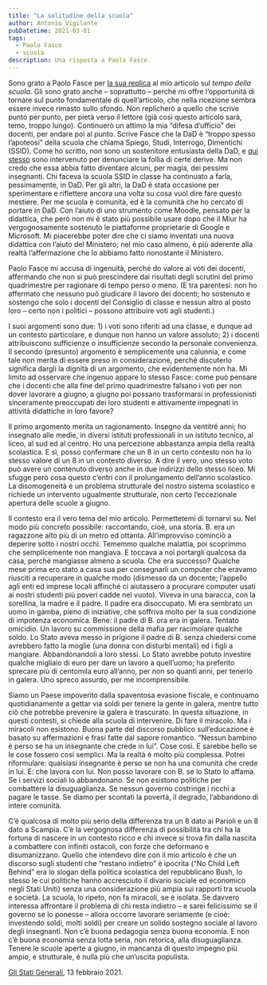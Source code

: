 ```yaml
---
title: "La solitudine della scuola"
author: Antonio Vigilante
pubDatetime: 2021-03-01
tags: 
  - Paolo Fasce
  - scuola
description: Una risposta a Paolo Fasce.
---
```


Sono grato a Paolo Fasce per [la sua replica](https://www.glistatigenerali.com/scuola/il-tempo-della-scuola-una-replica/) al mio articolo sul _tempo della scuola_. Gli sono grato anche – soprattutto – perché mi offre l’opportunità di tornare sul punto fondamentale di quell’articolo, che nella ricezione sembra essere invece rimasto sullo sfondo. Non replicherò a quello che scrive punto per punto, per pietà verso il lettore (già così questo articolo sarà, temo, troppo lungo). Continuerò un attimo la mia “difesa d’ufficio” dei docenti, per andare poi al punto. Scrive Fasce che la DaD è “troppo spesso l’apoteosi” della scuola che chiama Spiego, Studi, Interrogo, Dimentichi (SSID). Come ho scritto, non sono un sostenitore entusiasta della DaD, e [qui stesso](https://www.glistatigenerali.com/scuola/dad_aguzzini/) sono intervenuto per denunciare la follia di certe derive. Ma non credo che essa abbia fatto diventare alcuni, per magia, dei pessimi insegnanti. Chi faceva la scuola SSID in classe ha continuato a farla, pessimamente, in DaD. Per gli altri, la DaD è stata occasione per sperimentare e riflettere ancora una volta su cosa vuol dire fare questo mestiere. Per me scuola è comunità, ed è la comunità che ho cercato di portare in DaD. Con l’aiuto di uno strumento come Moodle, pensato per la didattica, che però non mi è stato più possibile usare dopo che il Miur ha vergognosamente sostenuto le piattaforme proprietarie di Google e Microsoft. Mi piacerebbe poter dire che ci siamo inventati una nuova didattica con l’aiuto del Ministero; nel mio caso almeno, è più aderente alla realtà l’affermazione che lo abbiamo fatto nonostante il Ministero. 

Paolo Fasce mi accusa di ingenuità, perché do valore ai voti dei docenti, affermando che non si può prescindere dai risultati degli scrutini del primo quadrimestre per ragionare di tempo perso o meno. (E tra parentesi: non ho affermato che nessuno può giudicare il lavoro dei docenti; ho sostenuto e sostengo che solo i docenti del Consiglio di classe e nessun altro al posto loro – certo non i politici – possono attribuire voti agli studenti.) 

I suoi argomenti sono due: 1) i voti sono riferiti ad una classe, e dunque ad un contesto particolare, e dunque non hanno un valore assoluto; 2) i docenti attribuiscono sufficienze o insufficienze secondo la personale convenienza. Il secondo (presunto) argomento è semplicemente una calunnia, e come tale non merita di essere preso in considerazione, perché discuterlo significa dargli la dignità di un argomento, che evidentemente non ha. Mi limito ad osservare che ingenuo appare lo stesso Fasce: come può pensare che i docenti che alla fine del primo quadrimestre falsano i voti per non dover lavorare a giugno, a giugno poi possano trasformarsi in professionisti sinceramente preoccupati dei loro studenti e attivamente impegnati in attività didattiche in loro favore? 

Il primo argomento merita un ragionamento. Insegno da ventitré anni; ho insegnato alle medie, in diversi istituti professionali in un istituto tecnico, al liceo, al sud ed al centro. Ho una percezione abbastanza ampia della realtà scolastica. E sì, posso confermare che un 8 in un certo contesto non ha lo stesso valore di un 8 in un contesto diverso. A dire il vero, uno stesso voto può avere un contenuto diverso anche in due indirizzi dello stesso liceo. Mi sfugge però cosa questo c’entri con il prolungamento dell’anno scolastico. La disomogeneità è un problema strutturale del nostro sistema scolastico e richiede un intervento ugualmente strutturale, non certo l’eccezionale apertura delle scuole a giugno. 

Il contesto era il vero tema del mio articolo. Permettetemi di tornarvi su. Nel modo più concreto possibile: raccontando, cioè, una storia. B. era un ragazzone alto più di un metro ed ottanta. All’improvviso cominciò a deperire sotto i nostri occhi. Tememmo qualche malattia, poi scoprimmo che semplicemente non mangiava. E toccava a noi portargli qualcosa da casa, perché mangiasse almeno a scuola. Che era successo? Qualche mese prima ero stato a casa sua per consegnarli un computer che eravamo riusciti a recuperare in qualche modo (dismesso da un docente; l’appello agli enti ed imprese locali affinché ci aiutassero a procurare computer usati ai nostri studenti più poveri cadde nel vuoto). Viveva in una baracca, con la sorellina, la madre e il padre. Il padre era disoccupato. Mi era sembrato un uomo in gamba, pieno di iniziative, che soffriva molto per la sua condizione di impotenza economica. Bene: il padre di B. ora era in galera. Tentato omicidio. Un lavoro su commissione della mafia per racimolare qualche soldo. Lo Stato aveva messo in prigione il padre di B. senza chiedersi come avrebbero fatto la moglie (una donna con disturbi mentali) ed i figli a mangiare. Abbandonandoli a loro stessi. Lo Stato avrebbe potuto investire qualche migliaio di euro per dare un lavoro a quell’uomo; ha preferito sprecare più di centomila euro all’anno, per non so quanti anni, per tenerlo in galera. Uno spreco assurdo, per me incomprensibile. 

Siamo un Paese impoverito dalla spaventosa evasione fiscale, e continuamo quotidianamente a gettar via soldi per tenere la gente in galera, mentre tutto ciò che potrebbe prevenire la galera è trascurato. In questa situazione, in questi contesti, si chiede alla scuola di intervenire. Di fare il miracolo. Ma i miracoli non esistono. Buona parte del discorso pubblico sull’educazione è basato su affermazioni e frasi fatte dal sapore romantico. “Nessun bambino è perso se ha un insegnante che crede in lui”. Cose così. E sarebbe bello se le cose fossero così semplici. Ma la realtà è molto più complessa. Potrei riformulare: qualsiasi insegnante è perso se non ha una comunità che crede in lui. E: che lavora con lui. Non posso lavorare con B. se lo Stato lo affama. Se i servizi sociali lo abbandonano. Se non esistono politiche per combattere la disuguaglianza. Se nessun governo costringe i ricchi a pagare le tasse. Se diamo per scontati la povertà, il degrado, l’abbandono di intere comunità. 

C’è qualcosa di molto più serio della differenza tra un 8 dato ai Parioli e un 8 dato a Scampia. C’è la vergognosa differenza di possibilità tra chi ha la fortuna di nascere in un contesto ricco e chi invece si trova fin dalla nascita a combattere con infiniti ostacoli, con forze che deformano e disumanizzano. Quello che intendevo dire con il mio articolo è che un discorso sugli studenti che “restano indietro” è ipocrita (“No Child Left Behind” era lo slogan della politica scolastica del repubblicano Bush, lo stesso le cui politiche hanno accresciuto il divario sociale ed economico negli Stati Uniti) senza una considerazione più ampia sui rapporti tra scuola e società. La scuola, lo ripeto, non fa miracoli, se è isolata. Se davvero interessa affrontare il problema di chi resta indietro – e sarei felicissimo se il governo se lo ponesse – allora occorre lavorare seriamente (e cioè: investendo soldi, molti soldi) per creare un solido sostegno sociale al lavoro degli insegnanti. Non c’è buona pedagogia senza buona economia. E non c’è buona economia senza lotta seria, non retorica, alla disuguaglianza. Tenere le scuole aperte a giugno, in mancanza di questo impegno più ampio, e strutturale, è nulla più che un’uscita populista.

[Gli Stati Generali](https://www.glistatigenerali.com/scuola/solitudine_scuola/), 13 febbraio 2021.

